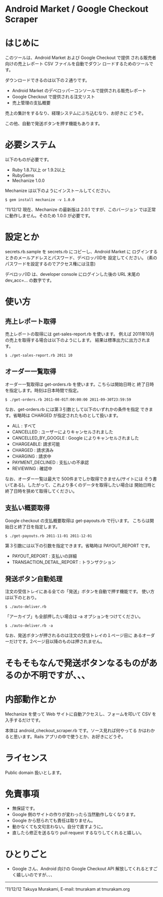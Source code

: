 Android Market / Google Checkout Scraper
========================================

はじめに
========

このツールは、Android Market および Google Checkout で提供
される販売者向けの売上レポート CSV ファイルを自動でダウン
ロードするためのツールです。

ダウンロードできるのは以下の２通りです。

* Android Market のデベロッパーコンソールで提供される販売レポート
* Google Checkout で提供される注文リスト
* 売上管理の支払概要

売上の集計をするなり、経理システムにぶち込むなり、お好きに
どうぞ。

この他、自動で発送ボタンを押す機能もあります。


必要システム
============

以下のものが必要です。

* Ruby 1.8.7以上 or 1.9.2以上
* RubyGems
* Mechanize 1.0.0

Mechanize は以下のようにインストールしてください。

    $ gem install mechanize -v 1.0.0

'11/12/12 現在、Mechanize の最新版は 2.0.1 ですが、このバージョン
では正常に動作しません。そのため 1.0.0 が必要です。


設定とか
========

secrets.rb.sample を secrets.rb にコピーし、Android Market に
ログインするときのメールアドレスとパスワード、デベロッパIDを
設定してください。
(素のパスワードを設定するのでアクセス権には注意)

デベロッパID は、developer console にログインした後の URL 末尾の
dev_acc=... の数字です。


使い方
======

売上レポート取得
----------------

売上レポートの取得には get-sales-report.rb を使います。
例えば 2011年10月の売上を取得する場合は以下のようにします。
結果は標準出力に出力されます。

    $ ./get-sales-report.rb 2011 10

オーダー一覧取得
----------------

オーダー一覧取得は get-orders.rb を使います。こちらは開始日時と
終了日時を指定します。時刻は日本時間で指定。

    $ ./get-orders.rb 2011-08-01T:00:00:00 2011-09-30T23:59:59

なお、get-orders.rb には第３引数として以下のいずれかの条件を指定
できます。省略時は CHARGED が指定されたものとして扱います。

* ALL : すべて
* CANCELLED : ユーザーによりキャンセルされました
* CANCELLED_BY_GOOGLE : Google によりキャンセルされました
* CHARGEABLE: 請求可能
* CHARGED : 請求済み
* CHARGING : 請求中
* PAYMENT_DECLINED : 支払いの不承認
* REVIEWING : 確認中

なお、オーダー一覧は最大で 500件までしか取得できません(サイトには
そう書いてある)。したがって、これより多くのデータを取得したい場合は
開始日時と終了日時を狭めて取得してください。

支払い概要取得
--------------

Google checkout の支払概要取得は get-payouts.rb で行います。
こちらは開始日と終了日を指定します。

    $ ./get-payouts.rb 2011-11-01 2011-12-01

第３引数には以下の引数を指定できます。省略時は PAYOUT_REPORT です。

* PAYOUT_REPORT : 支払いの詳細
* TRANSACTION_DETAIL_REPORT : トランザクション

発送ボタン自動処理
------------------

注文の受信トレイにある全ての「発送」ボタンを自動で押す機能です。
使い方は以下のとおり。

    $ ./auto-deliver.rb

「アーカイブ」も全部押したい場合は -a オプションをつけてください。

    $ ./auto-deliver.rb -a

なお、発送ボタンが押されるのは注文の受信トレイの１ページ目に
あるオーダーだけです。2ページ目以降のものは押されません。

# そもそもなんで発送ボタンなるものがあるのか不明ですが、、、


内部動作とか
============

Mechanize を使って Web サイトに自動アクセスし、フォームを叩いて
CSV を入手するだけです。

本体は android_checkout_scraper.rb です。ソース見れば何やってる
かはわかると思います。Rails アプリの中で使うとか、お好きにどうぞ。


ライセンス
==========

Public domain 扱いとします。


免責事項
========

* 無保証です。
* Google 側のサイトの作りが変わったら当然動作しなくなります。
* Google から怒られても責任は取りません。
* 動かなくても文句言わない。自分で直すように。
* 直したら修正を送るなり pull request するなりしてくれると嬉しい。


ひとりごと
==========

* Google さん、Android 向けの Google Checkout API 解放してくれるとすごく嬉しいのですが、、、

---
'11/12/12
Takuya Murakami, E-mail: tmurakam at tmurakam.org
